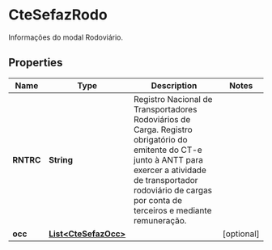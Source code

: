 

# CteSefazRodo

Informações do modal Rodoviário.

## Properties

| Name | Type | Description | Notes |
|------------ | ------------- | ------------- | -------------|
|**RNTRC** | **String** | Registro Nacional de Transportadores Rodoviários de Carga.  Registro obrigatório do emitente do CT-e junto à ANTT para exercer a atividade de transportador rodoviário de cargas por conta de terceiros e mediante remuneração. |  |
|**occ** | [**List&lt;CteSefazOcc&gt;**](CteSefazOcc.md) |  |  [optional] |



